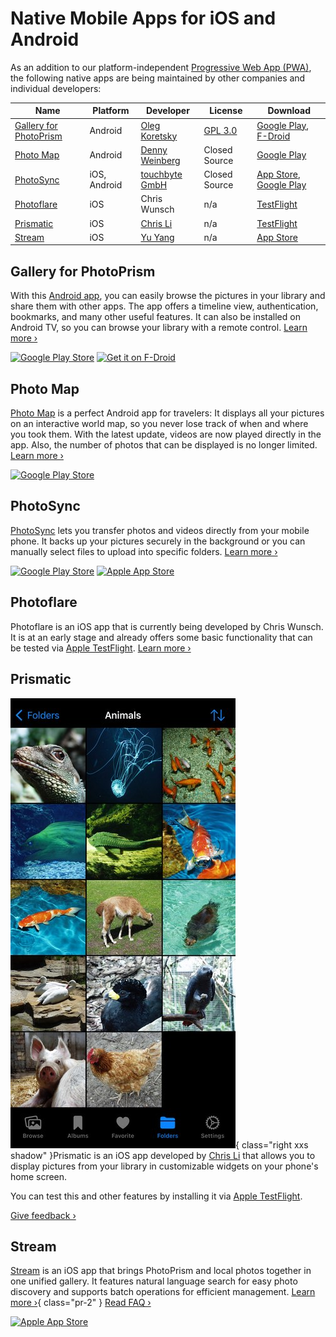 # Native Mobile Apps for iOS and Android

As an addition to our platform-independent [Progressive Web App (PWA)](https://docs.photoprism.app/user-guide/pwa/), the following native apps are being maintained by other companies and individual developers:

| Name                                              | Platform     | Developer                                               | License                                                          | Download                                                                                                             |
|---------------------------------------------------|--------------|---------------------------------------------------------|------------------------------------------------------------------|----------------------------------------------------------------------------------------------------------------------|
| [Gallery for PhotoPrism](#gallery-for-photoprism) | Android      | [Oleg Koretsky](https://github.com/Radiokot)            | [GPL 3.0](https://github.com/Radiokot/photoprism-android-client) | [Google Play](https://link.photoprism.app/gallery-app), [F-Droid](https://link.photoprism.app/gallery-fdroid)        |
| [Photo Map](#photo-map)                           | Android      | [Denny Weinberg](https://levionsoftware.com/contact/)   | Closed Source                                                    | [Google Play](https://link.photoprism.app/photomap)                                                                  |
| [PhotoSync](#photosync)                           | iOS, Android | [touchbyte GmbH](https://link.photoprism.app/photosync) | Closed Source                                                    | [App Store](https://link.photoprism.app/photosync-ios), [Google Play](https://link.photoprism.app/photosync-android) |
| [Photoflare](#photoflare)                         | iOS          | Chris Wunsch                                            | n/a                                                              | [TestFlight](https://testflight.apple.com/join/MMA6iQDl)                                                             |
| [Prismatic](#prismatic)                           | iOS          | [Chris Li](https://github.com/automactic)               | n/a                                                              | [TestFlight](https://testflight.apple.com/join/vzNQjaym)                                                             |
| [Stream](#stream)                                 | iOS          | [Yu Yang](https://link.photoprism.app/stream-app)       | n/a                                                              | [App Store](https://link.photoprism.app/stream-ios)                                                                  |

## Gallery for PhotoPrism

With this [Android app](https://github.com/Radiokot/photoprism-android-client), you can easily browse the pictures in your library and share them with other apps. The app offers a timeline view, authentication, bookmarks, and many other useful features. It can also be installed on Android TV, so you can browse your library with a remote control. [Learn more ›](https://radiokot.com.ua/p/photoprism-android-gallery)

<div class="appstore-buttons">
    <a href="https://link.photoprism.app/gallery-app"><img src="https://dl.photoprism.app/img/badges/badge_playstore.svg" alt="Google Play Store" width="135"></a>
    <a href="https://link.photoprism.app/gallery-fdroid"><img src="https://dl.photoprism.app/img/badges/badge_fdroid.svg" alt="Get it on F-Droid" width="135"></a>
</div>

## Photo Map

[Photo Map](https://levionsoftware.com/) is a perfect Android app for travelers: It displays all your pictures on an interactive world map, so you never lose track of when and where you took them. With the latest update, videos are now played directly in the app. Also, the number of photos that can be displayed is no longer limited. [Learn more ›](https://levionsoftware.com/)

<div class="appstore-buttons">
    <a href="https://link.photoprism.app/photomap"><img src="https://dl.photoprism.app/img/badges/badge_playstore.svg" alt="Google Play Store" width="135"></a>
</div>

## PhotoSync

[PhotoSync](https://link.photoprism.app/photosync) lets you transfer photos and videos directly from your mobile phone. It backs up your pictures securely in the background or you can manually select files to upload into specific folders. [Learn more ›](https://link.photoprism.app/photosync)

<div class="appstore-buttons">
    <a href="https://link.photoprism.app/photosync-android"><img src="https://dl.photoprism.app/img/badges/badge_playstore.svg" alt="Google Play Store" width="135"></a>
    <a href="https://link.photoprism.app/photosync-ios"><img src="https://dl.photoprism.app/img/badges/badge_appstore.svg" alt="Apple App Store" width="135"></a>
</div>

## Photoflare

Photoflare is an iOS app that is currently being developed by Chris Wunsch. It is at an early stage and already offers some basic functionality that can be tested via [Apple TestFlight](https://testflight.apple.com/join/MMA6iQDl). [Learn more ›](https://www.reddit.com/r/photoprism/comments/1czskxn/photoprism_ios_app/)

## Prismatic

![Prismatic Screenshot](img/prismatic-screenshot.jpg){ class="right xxs shadow" }Prismatic is an iOS app developed by [Chris Li](https://github.com/automactic) that allows you to display pictures from your library in customizable widgets on your phone's home screen.

You can test this and other features by installing it via [Apple TestFlight](https://testflight.apple.com/join/vzNQjaym).

[Give feedback ›](https://github.com/automactic/Prismatic-feedback/discussions)

## Stream

[Stream](https://link.photoprism.app/stream-app) is an iOS app that brings PhotoPrism and local photos together in one unified gallery. It features natural language search for easy photo discovery and supports batch operations for efficient management. [Learn more ›](https://link.photoprism.app/stream-app){ class="pr-2" } [Read FAQ ›](https://link.photoprism.app/stream-faq)

<div class="appstore-buttons">
    <a href="https://link.photoprism.app/stream-ios"><img src="https://dl.photoprism.app/img/badges/badge_appstore.svg" alt="Apple App Store" width="135"></a>
</div>
